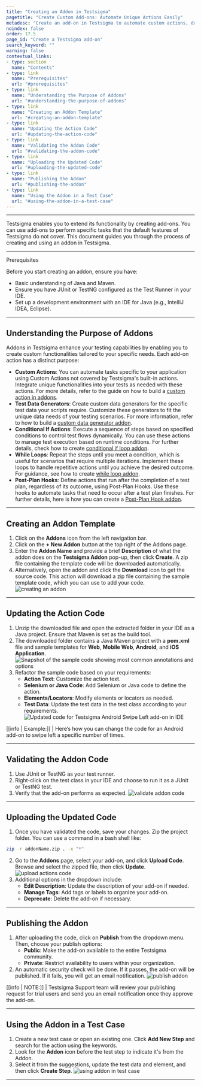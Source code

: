 ```yaml
---
title: "Creating an Addon in Testsigma"
pagetitle: "Create Custom Add-ons: Automate Unique Actions Easily"
metadesc: "Create an add-on in Testsigma to automate custom actions, data generation, and more. Follow simple steps to extend your testing capabilities."
noindex: false
order: 17.5
page_id: "Create a Testsigma add-on"
search_keyword: ""
warning: false
contextual_links:
- type: section
  name: "Contents"
- type: link
  name: "Prerequisites"
  url: "#prerequisites"
- type: link
  name: "Understanding the Purpose of Addons"
  url: "#understanding-the-purpose-of-addons"
- type: link
  name: "Creating an Addon Template"
  url: "#creating-an-addon-template"
- type: link
  name: "Updating the Action Code"
  url: "#updating-the-action-code"
- type: link
  name: "Validating the Addon Code"
  url: "#validating-the-addon-code"
- type: link
  name: "Uploading the Updated Code"
  url: "#uploading-the-updated-code"
- type: link
  name: "Publishing the Addon"
  url: "#publishing-the-addon"
- type: link
  name: "Using the Addon in a Test Case"
  url: "#using-the-addon-in-a-test-case"
---
```


---

Testsigma enables you to extend its functionality by creating add-ons. You can use add-ons to perform specific tasks that the default features of Testsigma do not cover. This document guides you through the process of creating and using an addon in Testsigma.

---

<p id="prerequisites">Prerequisites</p>

Before you start creating an addon, ensure you have:

- Basic understanding of Java and Maven.
- Ensure you have JUnit or TestNG configured as the Test Runner in your IDE.
- Set up a development environment with an IDE for Java (e.g., IntelliJ IDEA, Eclipse).

---

## **Understanding the Purpose of Addons**

Addons in Testsigma enhance your testing capabilities by enabling you to create custom functionalities tailored to your specific needs. Each add-on action has a distinct purpose:

- **Custom Actions**: You can automate tasks specific to your application using Custom Actions not covered by Testsigma's built-in actions. Integrate unique functionalities into your tests as needed with these actions. For more details, refer to the guide on how to build a [custom action in addons](https://testsigma.com/tutorials/addons/how-create-addons-actions/).
- **Test Data Generators**: Create custom data generators for the specific test data your scripts require. Customize these generators to fit the unique data needs of your testing scenarios. For more information, refer to how to build a [custom data generator addon](https://testsigma.com/tutorials/addons/how-create-addons-test-data-generators/).
- **Conditional If Actions**: Execute a sequence of steps based on specified conditions to control test flows dynamically. You can use these actions to manage test execution based on runtime conditions. For further details, check how to create [conditional if loop addon](https://testsigma.com/tutorials/addons/how-create-addons-conditional-if/).
- **While Loops**: Repeat the steps until you meet a condition, which is useful for scenarios that require multiple iterations. Implement these loops to handle repetitive actions until you achieve the desired outcome. For guidance, see how to create [while loop addon](https://testsigma.com/tutorials/addons/how-create-addons-while-loops/).
- **Post-Plan Hooks**: Define actions that run after the completion of a test plan, regardless of its outcome, using Post-Plan Hooks. Use these hooks to automate tasks that need to occur after a test plan finishes. For further details, here is how you can create a [Post-Plan Hook addon](https://testsigma.com/docs/addons/create-a-post-plan-hook-add-on/).

---

## **Creating an Addon Template**

1. Click on the **Addons** icon from the left navigation bar.
2. Click on the **+ New Addon** button at the top right of the Addons page.
3. Enter the **Addon Name** and provide a brief **Description** of what the addon does on the **Testsigma Addon** pop-up, then click **Create**. A zip file containing the template code will be downloaded automatically.
4. Alternatively, open the addon and click the **Download** icon to get the source code. This action will download a zip file containing the sample template code, which you can use to add your code. ![creating an addon](https://s3.amazonaws.com/static-docs.testsigma.com/new_images/projects/applications/creating_an_add_on.gif)

---

## **Updating the Action Code**

1. Unzip the downloaded file and open the extracted folder in your IDE as a Java project. Ensure that Maven is set as the build tool.
2. The downloaded folder contains a Java Maven project with a **pom.xml** file and sample templates for **Web**, **Mobile Web**, **Android**, and **iOS Application**. ![Snapshot of the sample code showing most common annotations and options](https://s3.amazonaws.com/static-docs.testsigma.com/new_images/projects/applications/Addonnew.gif)
3. Refactor the sample code based on your requirements:
    - **Action Text**: Customize the action text.
    - **Selenium or Java Code**: Add Selenium or Java code to define the action.
    - **Elements/Locators**: Modify elements or locators as needed.
    - **Test Data**: Update the test data in the test class according to your requirements. ![Updated code for Testsigma Android Swipe Left add-on in IDE](https://docs.testsigma.com/images/create/addon-updated-code-swipe-left-android.png)

[[info | Example:]]
| Here’s how you can change the code for an Android add-on to swipe left a specific number of times.

---

## **Validating the Addon Code**

1. Use JUnit or TestNG as your test runner.
2. Right-click on the test class in your IDE and choose to run it as a JUnit or TestNG test.
3. Verify that the add-on performs as expected. ![validate addon code](https://s3.amazonaws.com/static-docs.testsigma.com/new_images/projects/applications/validate_addon_code.png)

---

## **Uploading the Updated Code**

1. Once you have validated the code, save your changes. Zip the project folder. You can use a command in a bash shell like:
```bash
zip -r addonName.zip . -x "*"
```
2. Go to the **Addons** page, select your add-on, and click **Upload Code**. Browse and select the zipped file, then click **Update**. ![upload actions code](https://s3.amazonaws.com/static-docs.testsigma.com/new_images/projects/applications/upload_action_code.gif)
3. Additional options in the dropdown include:
    - **Edit Description**: Update the description of your add-on if needed.
    - **Manage Tags**: Add tags or labels to organize your add-on.
    - **Deprecate**: Delete the add-on if necessary.

---

## **Publishing the Addon**

1. After uploading the code, click on **Publish** from the dropdown menu. Then, choose your publish options:
    - **Public**: Make the add-on available to the entire Testsigma community.
    - **Private**: Restrict availability to users within your organization.
2. An automatic security check will be done. If it passes, the add-on will be published. If it fails, you will get an email notification. ![publish addon](https://s3.amazonaws.com/static-docs.testsigma.com/new_images/projects/applications/publish_addon_ts.gif)

[[info | NOTE:]]
| Testsigma Support team will review your publishing request for trial users and send you an email notification once they approve the add-on.

---

## **Using the Addon in a Test Case**

1. Create a new test case or open an existing one. Click **Add New Step** and search for the action using the keywords. 
2. Look for the **Addon** icon before the test step to indicate it's from the Addon. 
3. Select it from the suggestions, update the test data and element, and then click **Create Step**. ![using addon in test case](https://s3.amazonaws.com/static-docs.testsigma.com/new_images/projects/applications/use_addon_in_testcase.gif)

---

